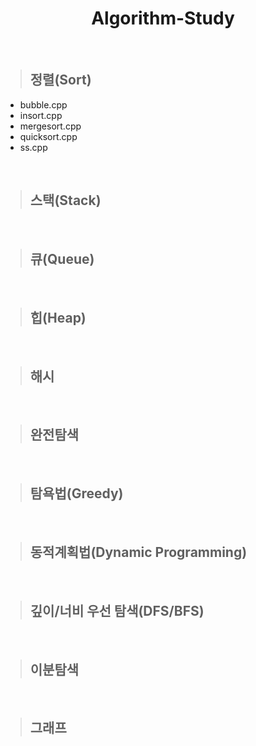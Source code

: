<h1 align = "center">Algorithm-Study</h1>
<br>

> ## 정렬(Sort)
<ul>
  <li>bubble.cpp</li>
  <li>insort.cpp</li>
  <li>mergesort.cpp</li>
  <li>quicksort.cpp</li>
  <li>ss.cpp</li>
</ul>
<br>

> ## 스택(Stack)
<br>

> ## 큐(Queue)
<br>

> ## 힙(Heap)
<br>

> ## 해시
<br>

> ## 완전탐색
<br>

> ## 탐욕법(Greedy)
<br>

> ## 동적계획법(Dynamic Programming)
<br>

> ## 깊이/너비 우선 탐색(DFS/BFS)
<br>

> ## 이분탐색
<br>

> ## 그래프
<br>
